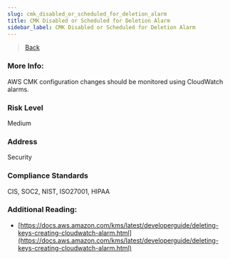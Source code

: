 ```yaml
---
slug: cmk_disabled_or_scheduled_for_deletion_alarm
title: CMK Disabled or Scheduled for Deletion Alarm
sidebar_label: CMK Disabled or Scheduled for Deletion Alarm
---
```

> [Back](../../cloudwatchmonitoring)

### More Info:
AWS CMK configuration changes should be monitored using CloudWatch alarms.

### Risk Level
Medium

### Address
Security

### Compliance Standards
CIS, SOC2, NIST, ISO27001, HIPAA

### Additional Reading:
- [https://docs.aws.amazon.com/kms/latest/developerguide/deleting-keys-creating-cloudwatch-alarm.html](https://docs.aws.amazon.com/kms/latest/developerguide/deleting-keys-creating-cloudwatch-alarm.html) 

